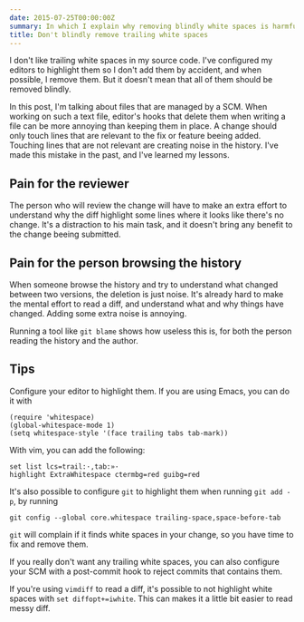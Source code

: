 ```yaml
---
date: 2015-07-25T00:00:00Z
summary: In which I explain why removing blindly white spaces is harmful
title: Don't blindly remove trailing white spaces
---
```


I don't like trailing white spaces in my source code. I've configured my editors to highlight them
so I don't add them by accident, and when possible, I remove them. But it doesn't mean that all of
them should be removed blindly.

In this post, I'm talking about files that are managed by a SCM. When working on such a text file,
editor's hooks that delete them when writing a file can be more annoying than keeping them in place.
A change should only touch lines that are relevant to the fix or feature beeing added. Touching
lines that are not relevant are creating noise in the history. I've made this mistake in the past,
and I've learned my lessons.

## Pain for the reviewer

The person who will review the change will have to make an extra effort to understand why the diff
highlight some lines where it looks like there's no change. It's a distraction to his main task, and
it doesn't bring any benefit to the change beeing submitted.

## Pain for the person browsing the history

When someone browse the history and try to understand what changed between two versions, the
deletion is just noise. It's already hard to make the mental effort to read a diff, and understand
what and why things have changed. Adding some extra noise is annoying.

Running a tool like `git blame` shows how useless this is, for both the person reading the history
and the author.

## Tips

Configure your editor to highlight them. If you are using Emacs, you can do it with

```
(require 'whitespace)
(global-whitespace-mode 1)
(setq whitespace-style '(face trailing tabs tab-mark))
```

With vim, you can add the following:

```
set list lcs=trail:·,tab:»·
highlight ExtraWhitespace ctermbg=red guibg=red
```

It's also possible to configure `git` to highlight them when running `git add -p`, by running

```
git config --global core.whitespace trailing-space,space-before-tab
```

`git` will complain if it finds white spaces in your change, so you have time to fix and remove
them.

If you really don't want any trailing white spaces, you can also configure your SCM with a
post-commit hook to reject commits that contains them.

If you're using `vimdiff` to read a diff, it's possible to not highlight white spaces with `set
diffopt+=iwhite`. This can makes it a little bit easier to read messy diff.
